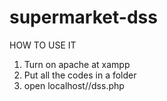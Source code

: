 # supermarket-dss

HOW TO USE IT
  1. Turn on apache at xampp
  2. Put all the codes in a folder
  2. open localhost/<your-folder-name>/dss.php
